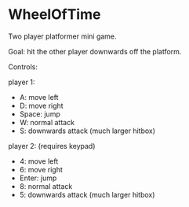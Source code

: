 # WheelOfTime

Two player platformer mini game.

Goal: hit the other player downwards off the platform.

Controls:

player 1:
- A: move left 
- D: move right
- Space: jump
- W: normal attack
- S: downwards attack (much larger hitbox)

player 2: (requires keypad)
- 4: move left
- 6: move right
- Enter: jump
- 8: normal attack
- 5: downwards attack (much larger hitbox)
